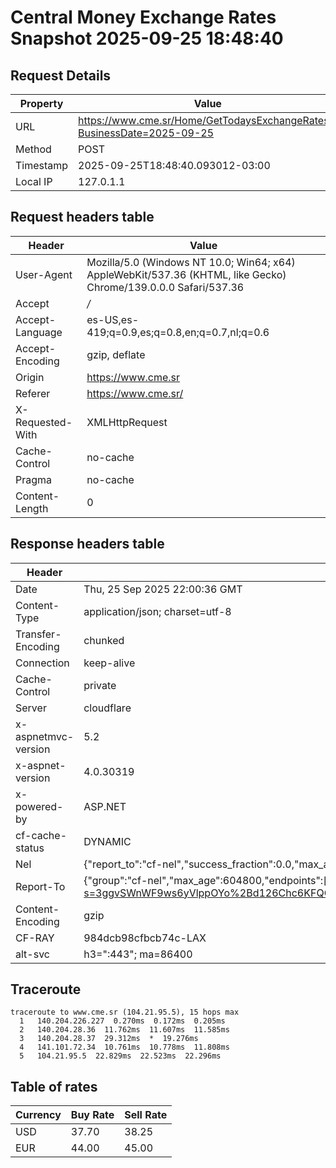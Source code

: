 # Central Money Exchange Rates Snapshot 2025-09-25 18:48:40
## Request Details

| Property | Value |
|----------|-------|
| URL | https://www.cme.sr/Home/GetTodaysExchangeRates/?BusinessDate=2025-09-25 |
| Method | POST |
| Timestamp | 2025-09-25T18:48:40.093012-03:00 |
| Local IP | 127.0.1.1 |
    
## Request headers table

| Header | Value |
|--------|-------|
| User-Agent | Mozilla/5.0 (Windows NT 10.0; Win64; x64) AppleWebKit/537.36 (KHTML, like Gecko) Chrome/139.0.0.0 Safari/537.36 |
| Accept | */* |
| Accept-Language | es-US,es-419;q=0.9,es;q=0.8,en;q=0.7,nl;q=0.6 |
| Accept-Encoding | gzip, deflate |
| Origin | https://www.cme.sr |
| Referer | https://www.cme.sr/ |
| X-Requested-With | XMLHttpRequest |
| Cache-Control | no-cache |
| Pragma | no-cache |
| Content-Length | 0 |

    
## Response headers table
| Header | Value |
|--------|-------|
| Date | Thu, 25 Sep 2025 22:00:36 GMT |
| Content-Type | application/json; charset=utf-8 |
| Transfer-Encoding | chunked |
| Connection | keep-alive |
| Cache-Control | private |
| Server | cloudflare |
| x-aspnetmvc-version | 5.2 |
| x-aspnet-version | 4.0.30319 |
| x-powered-by | ASP.NET |
| cf-cache-status | DYNAMIC |
| Nel | {"report_to":"cf-nel","success_fraction":0.0,"max_age":604800} |
| Report-To | {"group":"cf-nel","max_age":604800,"endpoints":[{"url":"https://a.nel.cloudflare.com/report/v4?s=3ggvSWnWF9ws6yVlppOYo%2Bd126Chc6KFQGOEvBKWQIE9KvnmYss5zt3WtkhiA89%2Fhx7ASLhTFBKIQE%2BNyEQcNGo%2FfR5zeMgj%2F8M%3D"}]} |
| Content-Encoding | gzip |
| CF-RAY | 984dcb98cfbcb74c-LAX |
| alt-svc | h3=":443"; ma=86400 |

## Traceroute 

```
traceroute to www.cme.sr (104.21.95.5), 15 hops max
  1   140.204.226.227  0.270ms  0.172ms  0.205ms 
  2   140.204.28.36  11.762ms  11.607ms  11.585ms 
  3   140.204.28.37  29.312ms  *  19.276ms 
  4   141.101.72.34  10.761ms  10.778ms  11.808ms 
  5   104.21.95.5  22.829ms  22.523ms  22.296ms 

```


## Table of rates

| Currency | Buy Rate | Sell Rate |
|----------|----------|-----------|
| USD | 37.70 | 38.25 |
| EUR | 44.00 | 45.00 |
